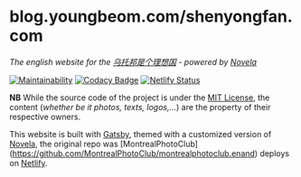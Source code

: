 # blog.youngbeom.com/shenyongfan.com

_The english website for the [乌托邦是个理想国](https://shenyongfan.com) - powered by [Novela](https://github.com/narative/gatsby-theme-novela)_

[![Maintainability](https://api.codeclimate.com/v1/badges/67e28bafbee82d49421d/maintainability)](https://codeclimate.com/github/MontrealPhotoClub/montrealphotoclub.en/maintainability) [![Codacy Badge](https://api.codacy.com/project/badge/Grade/5b02466223fa40adb380143c5686b506)](https://www.codacy.com/manual/MontrealPhotoClub/montrealphotoclub?utm_source=github.com&amp;utm_medium=referral&amp;utm_content=jpvalery/montrealphotoclub&amp;utm_campaign=Badge_Grade) [![Netlify Status](https://api.netlify.com/api/v1/badges/6c32f882-f83c-4078-ba49-be7ad8eb3371/deploy-status)](https://app.netlify.com/sites/montrealphotoclub/deploys)

**NB** While the source code of the project is under the [MIT License](https://github.com/youngbeom-shin/Gatsby-test/blob/master/LICENSE), the content (_whether be it photos, texts, logos,..._) are the property of their respective owners.

This website is built with [Gatsby](https://gatsbyjs.org), themed with a customized version of [Novela](https://github.com/narative/gatsby-theme-novela), the original repo was [MontrealPhotoClub] (https://github.com/MontrealPhotoClub/montrealphotoclub.enand) deploys on [Netlify](https://netlify.com).
